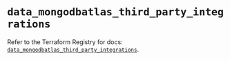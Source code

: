 # `data_mongodbatlas_third_party_integrations`

Refer to the Terraform Registry for docs: [`data_mongodbatlas_third_party_integrations`](https://registry.terraform.io/providers/mongodb/mongodbatlas/1.17.3/docs/data-sources/third_party_integrations).
